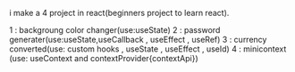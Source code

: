 i make a 4 project in react(beginners project to learn react).

1 : backgroung color changer(use:useState)
2 : password generater(use:useState,useCallback , useEffect , useRef)
3 : currency converted(use: custom hooks , useState , useEffect , useId)
4 : minicontext (use: useContext and contextProvider{contextApi})

